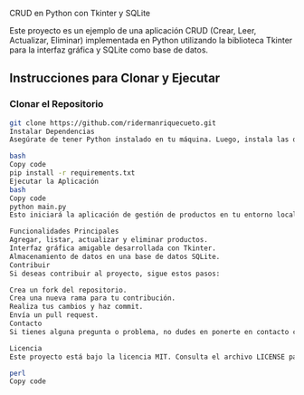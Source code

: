  CRUD en Python con Tkinter y SQLite

Este proyecto es un ejemplo de una aplicación CRUD (Crear, Leer, Actualizar, Eliminar) implementada en Python utilizando la biblioteca Tkinter para la interfaz gráfica y SQLite como base de datos.

## Instrucciones para Clonar y Ejecutar

### Clonar el Repositorio

```bash
git clone https://github.com/ridermanriquecueto.git
Instalar Dependencias
Asegúrate de tener Python instalado en tu máquina. Luego, instala las dependencias necesarias:

bash
Copy code
pip install -r requirements.txt
Ejecutar la Aplicación
bash
Copy code
python main.py
Esto iniciará la aplicación de gestión de productos en tu entorno local.

Funcionalidades Principales
Agregar, listar, actualizar y eliminar productos.
Interfaz gráfica amigable desarrollada con Tkinter.
Almacenamiento de datos en una base de datos SQLite.
Contribuir
Si deseas contribuir al proyecto, sigue estos pasos:

Crea un fork del repositorio.
Crea una nueva rama para tu contribución.
Realiza tus cambios y haz commit.
Envía un pull request.
Contacto
Si tienes alguna pregunta o problema, no dudes en ponerte en contacto con nosotros a través de correo electrónico.

Licencia
Este proyecto está bajo la licencia MIT. Consulta el archivo LICENSE para obtener más detalles.

perl
Copy code

